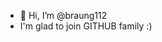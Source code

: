 - 👋 Hi, I’m @braung112
- I'm glad to join GITHUB family :)

<!---
braung112/braung112 is a ✨ special ✨ repository because its `README.md` (this file) appears on your GitHub profile.
You can click the Preview link to take a look at your changes.
--->
